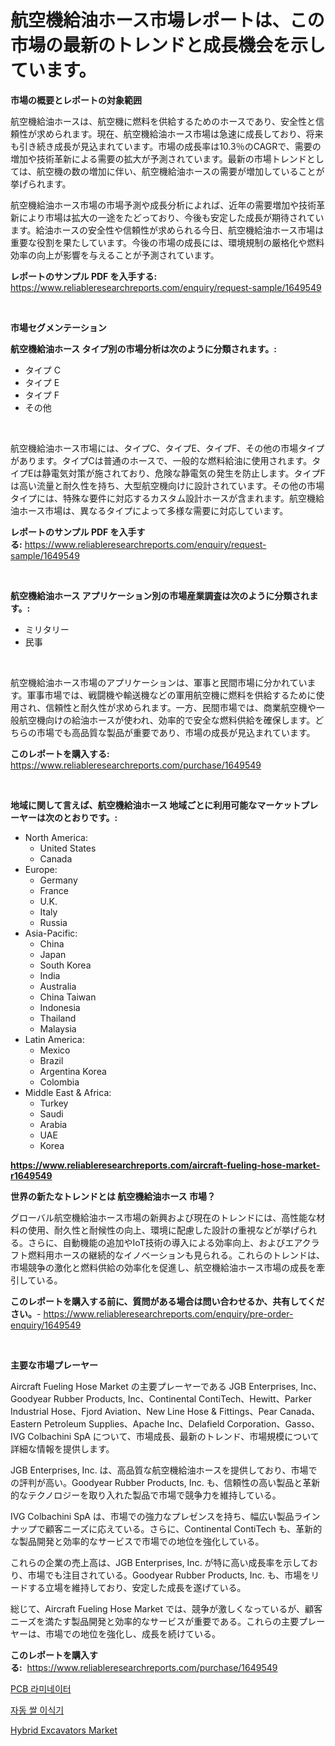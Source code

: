 <p><h1>航空機給油ホース市場レポートは、この市場の最新のトレンドと成長機会を示しています。</h1></p><p><strong>市場の概要とレポートの対象範囲</strong></p>
<p><p>航空機給油ホースは、航空機に燃料を供給するためのホースであり、安全性と信頼性が求められます。現在、航空機給油ホース市場は急速に成長しており、将来も引き続き成長が見込まれています。市場の成長率は10.3％のCAGRで、需要の増加や技術革新による需要の拡大が予測されています。最新の市場トレンドとしては、航空機の数の増加に伴い、航空機給油ホースの需要が増加していることが挙げられます。</p><p>航空機給油ホース市場の市場予測や成長分析によれば、近年の需要増加や技術革新により市場は拡大の一途をたどっており、今後も安定した成長が期待されています。給油ホースの安全性や信頼性が求められる今日、航空機給油ホース市場は重要な役割を果たしています。今後の市場の成長には、環境規制の厳格化や燃料効率の向上が影響を与えることが予測されています。</p></p>
<p><strong>レポートのサンプル PDF を入手する:</strong> <a href="https://www.reliableresearchreports.com/enquiry/request-sample/1649549">https://www.reliableresearchreports.com/enquiry/request-sample/1649549</a></p>
<p>&nbsp;</p>
<p><strong>市場セグメンテーション</strong></p>
<p><strong>航空機給油ホース タイプ別の市場分析は次のように分類されます。:</strong></p>
<p><ul><li>タイプ C</li><li>タイプ E</li><li>タイプ F</li><li>その他</li></ul></p>
<p>&nbsp;</p>
<p><p>航空機給油ホース市場には、タイプC、タイプE、タイプF、その他の市場タイプがあります。タイプCは普通のホースで、一般的な燃料給油に使用されます。タイプEは静電気対策が施されており、危険な静電気の発生を防止します。タイプFは高い流量と耐久性を持ち、大型航空機向けに設計されています。その他の市場タイプには、特殊な要件に対応するカスタム設計ホースが含まれます。航空機給油ホース市場は、異なるタイプによって多様な需要に対応しています。</p></p>
<p><strong>レポートのサンプル PDF を入手する:</strong>&nbsp;<a href="https://www.reliableresearchreports.com/enquiry/request-sample/1649549">https://www.reliableresearchreports.com/enquiry/request-sample/1649549</a></p>
<p>&nbsp;</p>
<p><strong> 航空機給油ホース アプリケーション別の市場産業調査は次のように分類されます。:</strong></p>
<p><ul><li>ミリタリー</li><li>民事</li></ul></p>
<p>&nbsp;</p>
<p><p>航空機給油ホース市場のアプリケーションは、軍事と民間市場に分かれています。軍事市場では、戦闘機や輸送機などの軍用航空機に燃料を供給するために使用され、信頼性と耐久性が求められます。一方、民間市場では、商業航空機や一般航空機向けの給油ホースが使われ、効率的で安全な燃料供給を確保します。どちらの市場でも高品質な製品が重要であり、市場の成長が見込まれています。</p></p>
<p><strong>このレポートを購入する:</strong>&nbsp; <a href="https://www.reliableresearchreports.com/purchase/1649549">https://www.reliableresearchreports.com/purchase/1649549</a></p>
<p>&nbsp;</p>
<p><strong>地域に関して言えば、航空機給油ホース 地域ごとに利用可能なマーケットプレーヤーは次のとおりです。:</strong></p>
<p><ul>
    <li>
        North America:
        <ul>
            <li>United States</li>
            <li>Canada</li>
        </ul>
    </li>
    <li>
        Europe:
        <ul>
            <li>Germany</li>
            <li>France</li>
            <li>U.K.</li>
            <li>Italy</li>
            <li>Russia</li>
        </ul>
    </li>
    <li>
        Asia-Pacific:
        <ul>
            <li>China</li>
            <li>Japan</li>
            <li>South Korea</li>
            <li>India</li>
            <li>Australia</li>
            <li>China Taiwan</li>
            <li>Indonesia</li>
            <li>Thailand</li>
            <li>Malaysia</li>
        </ul>
    </li>
    <li>
        Latin America:
        <ul>
            <li>Mexico</li>
            <li>Brazil</li>
            <li>Argentina Korea</li>
            <li>Colombia</li>
        </ul>
    </li>
    <li>
        Middle East & Africa:
        <ul>
            <li>Turkey</li>
            <li>Saudi</li>
            <li>Arabia</li>
            <li>UAE</li>
            <li>Korea</li>
        </ul>
    </li>
    </ul></p>
<p><strong><a href="https://www.reliableresearchreports.com/aircraft-fueling-hose-market-r1649549">https://www.reliableresearchreports.com/aircraft-fueling-hose-market-r1649549</a></strong>&nbsp;</p>
<p><strong>世界の新たなトレンドとは 航空機給油ホース 市場？</strong></p>
<p><p>グローバル航空機給油ホース市場の新興および現在のトレンドには、高性能な材料の使用、耐久性と耐候性の向上、環境に配慮した設計の重視などが挙げられる。さらに、自動機能の追加やIoT技術の導入による効率向上、およびエアクラフト燃料用ホースの継続的なイノベーションも見られる。これらのトレンドは、市場競争の激化と燃料供給の効率化を促進し、航空機給油ホース市場の成長を牽引している。</p></p>
<p><strong>このレポートを購入する前に、質問がある場合は問い合わせるか、共有してください。</strong>- <a href="https://www.reliableresearchreports.com/enquiry/pre-order-enquiry/1649549">https://www.reliableresearchreports.com/enquiry/pre-order-enquiry/1649549</a></p>
<p>&nbsp;</p>
<p><strong>主要な市場プレーヤー</strong></p>
<p><p>Aircraft Fueling Hose Market の主要プレーヤーである JGB Enterprises, Inc、Goodyear Rubber Products, Inc、Continental ContiTech、Hewitt、Parker Industrial Hose、Fjord Aviation、New Line Hose & Fittings、Pear Canada、Eastern Petroleum Supplies、Apache Inc、Delafield Corporation、Gasso、IVG Colbachini SpA について、市場成長、最新のトレンド、市場規模について詳細な情報を提供します。</p><p>JGB Enterprises, Inc. は、高品質な航空機給油ホースを提供しており、市場での評判が高い。Goodyear Rubber Products, Inc. も、信頼性の高い製品と革新的なテクノロジーを取り入れた製品で市場で競争力を維持している。</p><p>IVG Colbachini SpA は、市場での強力なプレゼンスを持ち、幅広い製品ラインナップで顧客ニーズに応えている。さらに、Continental ContiTech も、革新的な製品開発と効率的なサービスで市場での地位を強化している。</p><p>これらの企業の売上高は、JGB Enterprises, Inc. が特に高い成長率を示しており、市場でも注目されている。Goodyear Rubber Products, Inc. も、市場をリードする立場を維持しており、安定した成長を遂げている。</p><p>総じて、Aircraft Fueling Hose Market では、競争が激しくなっているが、顧客ニーズを満たす製品開発と効率的なサービスが重要である。これらの主要プレーヤーは、市場での地位を強化し、成長を続けている。</p></p>
<p><strong>このレポートを購入する:</strong>&nbsp;&nbsp;<a href="https://www.reliableresearchreports.com/purchase/1649549">https://www.reliableresearchreports.com/purchase/1649549</a></p>
<p><p><a href="https://github.com/Penelolack456456/Market-Research-Report-List-1/blob/main/588520626195.md">PCB 라미네이터</a></p><p><a href="https://github.com/darrellockm3ytan895656/Market-Research-Report-List-1/blob/main/850215326196.md">자동 쌀 이식기</a></p><p><a href="https://github.com/Sinjinluong3e0awx2m195k76/Market-Research-Report-List-2/blob/main/hybrid-excavators-market.md">Hybrid Excavators Market</a></p></p>